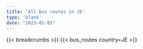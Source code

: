 ```yaml
---
title: 'All bus routes in JE'
type: 'blank'
date: "2023-01-01"
---
```


{{< breadcrumbs >}}
{{< bus_routes country=JE >}}

